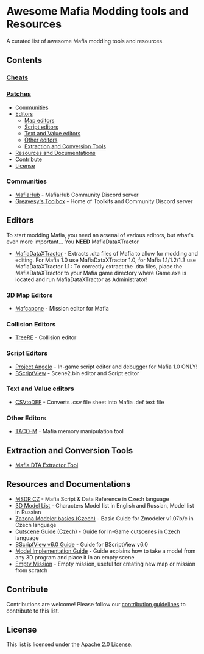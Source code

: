 # Awesome Mafia Modding tools and Resources

A curated list of awesome Mafia modding tools and resources.

## Contents

### [Cheats](pages/cheats.md)
### [Patches](pages/patches.md)

- [Communities](#communities)
- [Editors](#editors)
  - [Map editors](#map-editors)
  - [Script editors](#script-editors)
  - [Text and Value editors](#text-and-value-editors)
  - [Other editors](#other-editors)
  - [Extraction and Conversion Tools](#extraction-and-conversion-tools)
- [Resources and Documentations](#resources-and-documentations)
- [Contribute](#contribute)
- [License](#license)

### Communities

- [MafiaHub](https://discord.gg/eBQ4QHX) - MafiaHub Community Discord server
- [Greavesy's Toolbox](https://discord.gg/HFCksVXXWy) - Home of Toolkits and Community Discord server

## Editors
To start modding Mafia, you need an arsenal of various editors, but what's even more important... You **NEED** MafiaDataXTractor
- [MafiaDataXTractor](https://github.com/user-attachments/files/16238944/MafiaDataXTractor.zip) - Extracts .dta files of Mafia to allow for modding and editing. For Mafia 1.0 use MafiaDataXTractor 1.0, for Mafia 1.1/1.2/1.3 use MafiaDataXTractor 1.1
: To correctly extract the .dta files, place the MafiaDataXTractor to your Mafia game directory where Game.exe is located and run MafiaDataXTractor as Administrator!

### 3D Map Editors
- [Mafcapone](https://github.com/user-attachments/files/16227907/Mafcapone.cl-1.zip) - Mission editor for Mafia

### Collision Editors
- [TreeRE](https://github.com/user-attachments/files/16255223/TreeRE.Collection.zip) - Collision editor

### Script Editors
- [Project Angelo](https://github.com/user-attachments/files/16238313/Project_Angelo_script_inspector.zip) - In-game script editor and debugger for Mafia 1.0 ONLY!
- [BScriptView](https://github.com/user-attachments/files/16255201/BScriptView.Collection.zip) - Scene2.bin editor and Script editor

### Text and Value editors
- [CSVtoDEF](https://github.com/user-attachments/files/16238771/CSVtoDef.zip) - Converts .csv file sheet into Mafia .def text file

### Other Editors
- [TACO-M](https://github.com/user-attachments/files/16238359/TACO-M.zip) - Mafia memory manipulation tool

## Extraction and Conversion Tools
- [Mafia DTA Extractor Tool](https://github.com/user-attachments/files/16255367/Mafia.DTA.Extractor.zip)

## Resources and Documentations

- [MSDR CZ](https://github.com/user-attachments/files/16228218/MSDR.CZ.pdf) - Mafia Script & Data Reference in Czech language
- [3D Model List](https://github.com/user-attachments/files/16238692/3D.Model.List.zip) - Characters Model list in English and Russian, Model list in Russian
- [Zazona Modeler basics (Czech)](https://github.com/user-attachments/files/16238734/zaklady_zmodeleru.pdf) - Basic Guide for Zmodeler v1.07b/c in Czech language
- [Cutscene Guide (Czech)](https://github.com/user-attachments/files/16238732/navod_cutsceny.pdf) - Guide for In-Game cutscenes in Czech language
- [BScriptView v6.0 Guide](https://github.com/user-attachments/files/16255436/BScriptView.6.0.pdf) - Guide for BScriptView v6.0
- [Model Implementation Guide](https://github.com/user-attachments/files/16255438/Mr.Robville.s.Model.Implementation.Guide.2015.pdf) - Guide explains how to take a model from any 3D program and place it in an empty scene
- [Empty Mission](https://github.com/user-attachments/files/16255595/Empty_Mission.zip) - Empty mission, useful for creating new map or mission from scratch

## Contribute

Contributions are welcome! Please follow our [contribution guidelines](https://github.com/MafiaHub/awesome-mafia/blob/main/CONTRIBUTING.md) to contribute to this list.

## License

This list is licensed under the [Apache 2.0 License](https://github.com/MafiaHub/awesome-mafia/blob/main/LICENSE).
